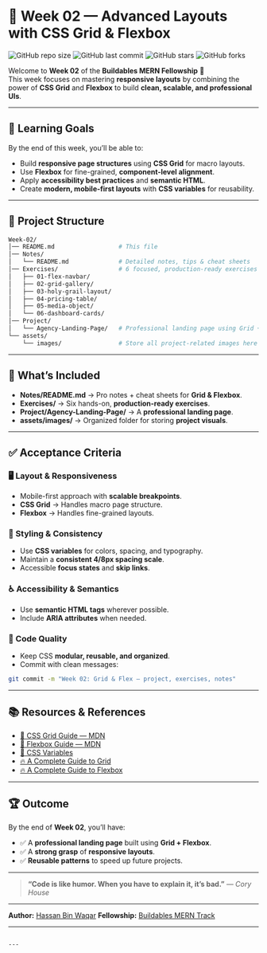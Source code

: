 
# 🌟 Week 02 — Advanced Layouts with CSS Grid & Flexbox

![GitHub repo size](https://img.shields.io/github/repo-size/HassanBinWaqar/buildables-mern-fellowship?color=blue&style=flat-square)
![GitHub last commit](https://img.shields.io/github/last-commit/HassanBinWaqar/buildables-mern-fellowship?color=green&style=flat-square)
![GitHub stars](https://img.shields.io/github/stars/HassanBinWaqar/buildables-mern-fellowship?style=flat-square)
![GitHub forks](https://img.shields.io/github/forks/HassanBinWaqar/buildables-mern-fellowship?style=flat-square)

Welcome to **Week 02** of the **Buildables MERN Fellowship** 🚀  
This week focuses on mastering **responsive layouts** by combining the power of **CSS Grid** and **Flexbox** to build **clean, scalable, and professional UIs**.

---

## 🎯 Learning Goals

By the end of this week, you’ll be able to:

- Build **responsive page structures** using **CSS Grid** for macro layouts.
- Use **Flexbox** for fine-grained, **component-level alignment**.
- Apply **accessibility best practices** and **semantic HTML**.
- Create **modern, mobile-first layouts** with **CSS variables** for reusability.

---

## 📂 Project Structure

```bash
Week-02/
│── README.md                  # This file
│── Notes/
│   └── README.md              # Detailed notes, tips & cheat sheets
│── Exercises/                 # 6 focused, production-ready exercises
│   ├── 01-flex-navbar/
│   ├── 02-grid-gallery/
│   ├── 03-holy-grail-layout/
│   ├── 04-pricing-table/
│   ├── 05-media-object/
│   └── 06-dashboard-cards/
│── Project/
│   └── Agency-Landing-Page/   # Professional landing page using Grid + Flex
└── assets/
    └── images/                # Store all project-related images here
````

---

## 🔎 What’s Included

* **Notes/README.md** → Pro notes + cheat sheets for **Grid & Flexbox**.
* **Exercises/** → Six hands-on, **production-ready exercises**.
* **Project/Agency-Landing-Page/** → A **professional landing page**.
* **assets/images/** → Organized folder for storing **project visuals**.

---

## ✅ Acceptance Criteria

### 🖥️ Layout & Responsiveness

* Mobile-first approach with **scalable breakpoints**.
* **CSS Grid** → Handles macro page structure.
* **Flexbox** → Handles fine-grained layouts.

### 🎨 Styling & Consistency

* Use **CSS variables** for colors, spacing, and typography.
* Maintain a **consistent 4/8px spacing scale**.
* Accessible **focus states** and **skip links**.

### ♿ Accessibility & Semantics

* Use **semantic HTML tags** wherever possible.
* Include **ARIA attributes** when needed.

### 🧹 Code Quality

* Keep CSS **modular, reusable, and organized**.
* Commit with clean messages:

```bash
git commit -m "Week 02: Grid & Flex — project, exercises, notes"
```

---

## 📚 Resources & References

* [📘 CSS Grid Guide — MDN](https://developer.mozilla.org/en-US/docs/Web/CSS/CSS_Grid_Layout)
* [📘 Flexbox Guide — MDN](https://developer.mozilla.org/en-US/docs/Learn/CSS/CSS_layout/Flexbox)
* [🎨 CSS Variables](https://developer.mozilla.org/en-US/docs/Web/CSS/Using_CSS_custom_properties)
* [🔥 A Complete Guide to Grid](https://css-tricks.com/snippets/css/complete-guide-grid/)
* [🔥 A Complete Guide to Flexbox](https://css-tricks.com/snippets/css/a-guide-to-flexbox/)

---

## 🏆 Outcome

By the end of **Week 02**, you’ll have:

* ✅ A **professional landing page** built using **Grid + Flexbox**.
* ✅ A **strong grasp** of **responsive layouts**.
* ✅ **Reusable patterns** to speed up future projects.

---

> **“Code is like humor. When you have to explain it, it’s bad.”**
> — *Cory House*

---

**Author:** [Hassan Bin Waqar](https://github.com/HassanBinWaqar)
**Fellowship:** [Buildables MERN Track](https://github.com/HassanBinWaqar/buildables-mern-fellowship)

---

```

---
